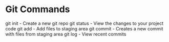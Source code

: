 # Git Commands

git init - Create a new git repo
git status - View the changes to your project code 
git add - Add files to staging area
git commit - Creates a new commit with files from staging area 
git log - View recent commits